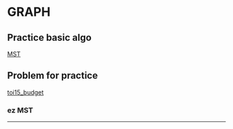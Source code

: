 # GRAPH

## Practice basic algo

[MST](https://spoj.com/problems/MST/)

## Problem for practice

[toi15_budget](https://www.proprog.ml/tasks/toi15_budget/descs/15444?fbclid=IwAR0cgSgzJlc47FyjOhDa_ch3BAwjXb8KnSfUVrh_GTI2ALwd0OSunOa0X6Y)
### ez MST

___



